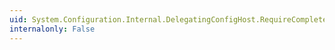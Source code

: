 ```yaml
---
uid: System.Configuration.Internal.DelegatingConfigHost.RequireCompleteInit(System.Configuration.Internal.IInternalConfigRecord)
internalonly: False
---
```

